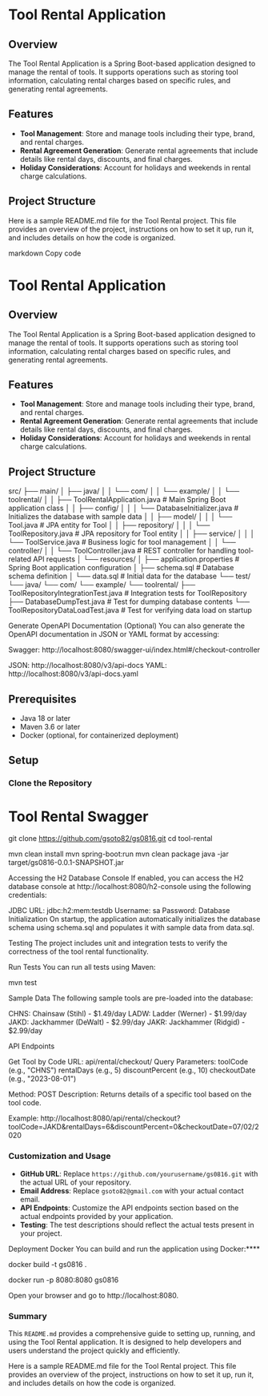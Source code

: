 # Tool Rental Application
## Overview

The Tool Rental Application is a Spring Boot-based application designed to manage the rental of tools. It supports operations such as storing tool information, calculating rental charges based on specific rules, and generating rental agreements.

## Features

- **Tool Management**: Store and manage tools including their type, brand, and rental charges.
- **Rental Agreement Generation**: Generate rental agreements that include details like rental days, discounts, and final charges.
- **Holiday Considerations**: Account for holidays and weekends in rental charge calculations.

## Project Structure


Here is a sample README.md file for the Tool Rental project. This file provides an overview of the project, instructions on how to set it up, run it, and includes details on how the code is organized.

markdown
Copy code
# Tool Rental Application

## Overview

The Tool Rental Application is a Spring Boot-based application designed to manage the rental of tools. It supports operations such as storing tool information, calculating rental charges based on specific rules, and generating rental agreements.

## Features

- **Tool Management**: Store and manage tools including their type, brand, and rental charges.
- **Rental Agreement Generation**: Generate rental agreements that include details like rental days, discounts, and final charges.
- **Holiday Considerations**: Account for holidays and weekends in rental charge calculations.

## Project Structure

src/
├── main/
│ ├── java/
│ │ └── com/
│ │ └── example/
│ │ └── toolrental/
│ │ ├── ToolRentalApplication.java # Main Spring Boot application class
│ │ ├── config/
│ │ │ └── DatabaseInitializer.java # Initializes the database with sample data
│ │ ├── model/
│ │ │ └── Tool.java # JPA entity for Tool
│ │ ├── repository/
│ │ │ └── ToolRepository.java # JPA repository for Tool entity
│ │ ├── service/
│ │ │ └── ToolService.java # Business logic for tool management
│ │ └── controller/
│ │ └── ToolController.java # REST controller for handling tool-related API requests
│ └── resources/
│ ├── application.properties # Spring Boot application configuration
│ ├── schema.sql # Database schema definition
│ └── data.sql # Initial data for the database
└── test/
└── java/
└── com/
└── example/
└── toolrental/
├── ToolRepositoryIntegrationTest.java # Integration tests for ToolRepository
├── DatabaseDumpTest.java # Test for dumping database contents
└── ToolRepositoryDataLoadTest.java # Test for verifying data load on startup

 Generate OpenAPI Documentation (Optional)
You can also generate the OpenAPI documentation in JSON or YAML format by accessing:

Swagger: 
http://localhost:8080/swagger-ui/index.html#/checkout-controller

JSON: http://localhost:8080/v3/api-docs
YAML: http://localhost:8080/v3/api-docs.yaml

## Prerequisites

- Java 18 or later
- Maven 3.6 or later
- Docker (optional, for containerized deployment)

## Setup

### Clone the Repository

[//]: # (```bash)
# Tool Rental Swagger

git clone https://github.com/gsoto82/gs0816.git
cd tool-rental

mvn clean install
mvn spring-boot:run
mvn clean package
java -jar target/gs0816-0.0.1-SNAPSHOT.jar

Accessing the H2 Database Console
If enabled, you can access the H2 database console at 
http://localhost:8080/h2-console using the following credentials:

JDBC URL: jdbc:h2:mem:testdb
Username: sa
Password: 
Database Initialization
On startup, the application automatically initializes the database schema using schema.sql and populates it with sample data from data.sql.

Testing
The project includes unit and integration tests to verify the correctness of the tool rental functionality.

Run Tests
You can run all tests using Maven:

mvn test

Sample Data
The following sample tools are pre-loaded into the database:

CHNS: Chainsaw (Stihl) - $1.49/day
LADW: Ladder (Werner) - $1.99/day
JAKD: Jackhammer (DeWalt) - $2.99/day
JAKR: Jackhammer (Ridgid) - $2.99/day

API Endpoints

Get Tool by Code
URL: api/rental/checkout/
Query Parameters:
    toolCode (e.g., "CHNS")
    rentalDays (e.g., 5)
    discountPercent (e.g., 10)
    checkoutDate (e.g., "2023-08-01")

Method: POST
Description: Returns details of a specific tool based on the tool code.

Example:
http://localhost:8080/api/rental/checkout?toolCode=JAKD&rentalDays=6&discountPercent=0&checkoutDate=07/02/2020


### Customization and Usage

- **GitHub URL**: Replace `https://github.com/yourusername/gs0816.git` with the actual URL of your repository.
- **Email Address**: Replace `gsoto82@gmail.com` with your actual contact email.
- **API Endpoints**: Customize the API endpoints section based on the actual endpoints provided by your application.
- **Testing**: The test descriptions should reflect the actual tests present in your project.

Deployment
Docker
You can build and run the application using Docker:****

docker build -t gs0816 .

docker run -p 8080:8080 gs0816

Open your browser and go to http://localhost:8080.

### Summary

This `README.md` provides a comprehensive guide to setting up, running, and using the Tool Rental application. It is designed to help developers and users understand the project quickly and efficiently.



Here is a sample README.md file for the Tool Rental project. This file provides an overview of the project, instructions on how to set it up, run it, and includes details on how the code is organized.

 